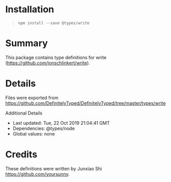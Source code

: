 # Installation
> `npm install --save @types/write`

# Summary
This package contains type definitions for write (https://github.com/jonschlinkert/write).

# Details
Files were exported from https://github.com/DefinitelyTyped/DefinitelyTyped/tree/master/types/write

Additional Details
 * Last updated: Tue, 22 Oct 2019 21:04:41 GMT
 * Dependencies: @types/node
 * Global values: none

# Credits
These definitions were written by Junxiao Shi <https://github.com/yoursunny>.
